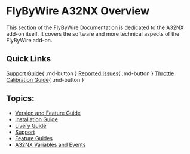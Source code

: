 # FlyByWire A32NX Overview

This section of the FlyByWire Documentation is dedicated to the A32NX add-on itself. It covers the software and more technical aspects of the FlyByWire add-on.

## Quick Links

[Support Guide](support/support-guide.md){ .md-button }
[Reported Issues](support/reported-issues.md){ .md-button }
[Throttle Calibration Guide](feature-guides/throttle-calibration.md){ .md-button }

##  Topics:

- [Version and Feature Guide](fbw-versions.md)
- [Installation Guide](installation.md)
- [Livery Guide](liveries.md)
- [Support](support/support-guide.md)
- [Feature Guides](feature-guides/)
- [A32NX Variables and Events](a32nx-lvar-events/)



